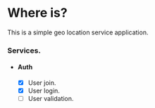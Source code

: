 # Where is?

This is a simple geo location service application.

### Services.

- #### Auth
  - [x] User join.
  - [x] User login.
  - [ ] User validation.

